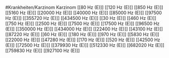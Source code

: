 #Krankheiten/Karzinom
Karzinom
[[80 Hz (E)]]
[[120 Hz (E)]]
[[850 Hz (E)]]
[[5160 Hz (E)]]
[[20000 Hz (E)]]
[[40000 Hz (E)]]
[[85000 Hz (E)]]
[[97500 Hz (E)]]
[[355720 Hz (E)]]
[[434500 Hz (E)]]
[[30 Hz (E)]]
[[460 Hz (E)]]
[[750 Hz (E)]]
[[2500 Hz (E)]]
[[7500 Hz (E)]]
[[17500 Hz (E)]]
[[96500 Hz (E)]]
[[350000 Hz (E)]]
[[434000 Hz (E)]]
[[22400 Hz (E)]]
[[43100 Hz (E)]]
[[87220 Hz (E)]]
[[60 Hz (E)]]
[[180 Hz (E)]]
[[970 Hz (E)]]
[[5830 Hz (E)]]
[[22000 Hz (E)]]
[[47280 Hz (E)]]
[[170 Hz (E)]]
[[520 Hz (E)]]
[[42500 Hz (E)]]
[[72500 Hz (E)]]
[[379930 Hz (E)]]
[[512330 Hz (E)]]
[[682020 Hz (E)]]
[[759830 Hz (E)]]
[[927100 Hz (E)]]